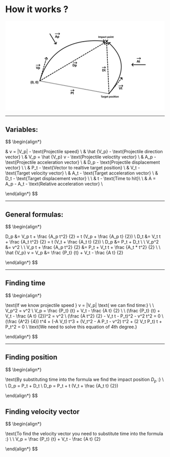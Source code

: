 # How it works ?

![](Scheme.png)

---

## Variables:
$$
\begin{align*}

& v = |V_p| - \text{Projectile speed} \\
& \hat {V_p} - \text{Projectile direction vector} \\
& V_p = \hat {V_p} v - \text{Projectile veloctity vector} \\
& A_p - \text{Projectile acceleration vector} \\
& D_p - \text{Projectile displacement vector} \\
\\ 
& P_t - \text{Vector to realtive target position} \\
& V_t - \text{Target velocity vector} \\
& A_t - \text{Target acceleration vector} \\
& D_t - \text{Target displacement vector} \\
\\
& t - \text{Time to hit}\\
\\
& A = A_p - A_t - \text{Relative acceleration vector} \\

\end{align*}
$$

---

## General formulas:

$$
\begin{align*}

D_p &= V_p t + \frac {A_p t^2} {2} = t (V_p + \frac {A_p t} {2}) \\
D_t &= V_t t + \frac {A_t t^2} {2} = t (V_t + \frac {A_t t} {2}) \\
D_p &= P_t + D_t \\
\\
V_p^2 &= v^2 \\
\\
V_p t + \frac {A_p t^2} {2} &= P_t + V_t t + \frac {A_t * t^2} {2} \\
\\
\hat {V_p} v = V_p &= \frac {P_t} {t} + V_t - \frac {A t} {2}

\end{align*}
$$

---

## Finding time

$$
\begin{align*}

\text{If we know projectile speed } v = |V_p| \text{ we can find time:} \\
\\
V_p^2 = v^2 \\ 
V_p = \frac {P_t} {t} + V_t - \frac {A t} {2} \\
\\
(\frac {P_t} {t} + V_t - \frac {A t} {2})^2 = v^2 \\
(\frac {A t^2} {2} - V_t t - P_t)^2 - v^2 t^2 = 0 \\
(\frac {A^2} {4}) t^4 + (-A V_t) t^3 + (V_t^2 - A P_t - v^2) t^2 + (2 V_t P_t) t + P_t^2 = 0 \\
\text{We need to solve this equation of 4th degree.}

\end{align*}
$$

---

## Finding position

$$
\begin{align*}

\text{By substituting time into the formula we find the impact position $D_p$ :} \\
\\
D_p = P_t + D_t \\
D_p = P_t + t (V_t + \frac {A_t t} {2})

\end{align*}
$$

## Finding velocity vector

$$
\begin{align*}

\text{To find the velocity vector you need to substitute time into the formula :} \\
\\
V_p = \frac {P_t} {t} + V_t - \frac {A t} {2}

\end{align*}
$$


